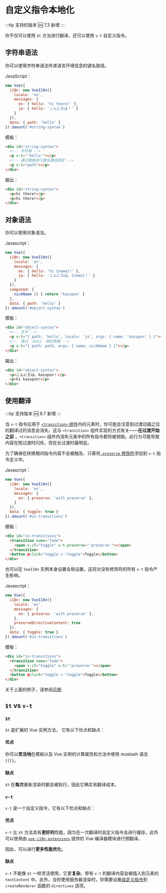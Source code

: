 # 自定义指令本地化

:::tip 支持的版本
:new: 7.3 新增
:::

你不仅可以使用 `$t` 方法进行翻译，还可以使用 `v-t` 自定义指令。

## 字符串语法

你可以使用字符串语法传递语言环境信息的键名路径。

JavaScript：

```js
new Vue({
  i18n: new VueI18n({
    locale: 'en',
    messages: {
      en: { hello: 'hi there!' },
      ja: { hello: 'こんにちは！' }
    }
  }),
  data: { path: 'hello' }
}).$mount('#string-syntax')
```

模板：

```html
<div id="string-syntax">
  <!-- 字符串 -->
  <p v-t="'hello'"></p>
  <!-- 通过数据进行键名路径绑定 -->
  <p v-t="path"></p>
</div>
```

输出：

```html
<div id="string-syntax">
  <p>hi there!</p>
  <p>hi there!</p>
</div>
```

## 对象语法

你可以使用对象语法。

Javascript：

```js
new Vue({
  i18n: new VueI18n({
    locale: 'en',
    messages: {
      en: { hello: 'hi {name}!' },
      ja: { hello: 'こんにちは、{name}！' }
    }
  }),
  computed: {
    nickName () { return 'kazupon' }
  },
  data: { path: 'hello' }
}).$mount('#object-syntax')
```

模板：

```html
<div id="object-syntax">
  <!-- 文字 -->
  <p v-t="{ path: 'hello', locale: 'ja', args: { name: 'kazupon' } }"></p>
  <!-- 通过 `data` 绑定数据 -->
  <p v-t="{ path: path, args: { name: nickName } }"></p>
</div>
```

输出：

```html
<div id="object-syntax">
  <p>こんにちは、kazupon！</p>
  <p>hi kazupon!</p>
</div>
```

## 使用翻译

:::tip 支持版本
:new: 8.7 新增
:::

当 `v-t` 指令应用于 [`<transition>` 组件](https://cn.vuejs.org/v2/api/#transition)内的元素时，你可能会注意到过渡动画之后的翻译过的消息会消失。这与 `<transition>` 组件实现的方式有关——**在过渡开始之前** ，`<transition>` 组件内消失元素中的所有指令都将被销毁。此行为可能导致内容在短过渡时闪烁，但在长过渡时最明显。

为了确保在转换期间指令内容不会被触及，只需将[`.preserve` 修饰符](../api/#v-t)添加到 `v-t` 指令定义中。

Javascript：

```js
new Vue({
  i18n: new VueI18n({
    locale: 'en',
    messages: {
      en: { preserve: 'with preserve' },
    }
  }),
  data: { toggle: true }
}).$mount('#in-transitions')
```

模板：

```html
<div id="in-transitions">
  <transition name="fade">
    <span v-if="toggle" v-t.preserve="'preserve'"></span>
  </transition>
  <button @click="toggle = !toggle">Toggle</button>
</div>
```

也可以在 `VueI18n` 实例本身设置全局设置，这将对没有修饰符的所有 `v-t` 指令产生影响。

Javascript：

```js
new Vue({
  i18n: new VueI18n({
    locale: 'en',
    messages: {
      en: { preserve: 'with preserve' },
    },
    preserveDirectiveContent: true
  }),
  data: { toggle: true }
}).$mount('#in-transitions')
```

模板：

```html
<div id="in-transitions">
  <transition name="fade">
    <span v-if="toggle" v-t="'preserve'"></span>
  </transition>
  <button @click="toggle = !toggle">Toggle</button>
</div>
```

关于上面的例子，请参阅[示例](https://github.com/kazupon/vue-i18n/tree/dev/examples/directive)

## `$t` vs `v-t`

### `$t`

`$t` 是扩展的 Vue 实例方法， 它有以下优点和缺点：

#### 优点

你可以**灵活地**在模板以及 Vue 实例的计算属性和方法中使用 mustash 语法 `{{}}`。

#### 缺点

`$t` 在**每次**重新渲染时都会被执行，因此它确实有翻译成本。

### `v-t`

`v-t` 是一个自定义指令，它有以下优点和缺点：

#### 优点

`v-t` 比 `$t` 方法具有**更好的**性能，因为在一次翻译时自定义指令会进行缓存。此外可以使用由 [`vue-i18n-extensions`](https://github.com/kazupon/vue-i18n-extensions) 提供的 Vue 编译器模块进行预翻译。

因此，可以进行**更多性能优化**。

#### 缺点

`v-t` 不能像 `$t` 一样灵活使用，它更**复杂**。带有 `v-t` 的翻译内容会被插入到元素的 `textContent` 中。此外，当你使用服务器渲染时，你需要设置[自定义指令](https://github.com/kazupon/vue-i18n-extensions#directive-v-t-custom-directive-for-server-side)到 `createRenderer` 函数的 `directives` 选项。
